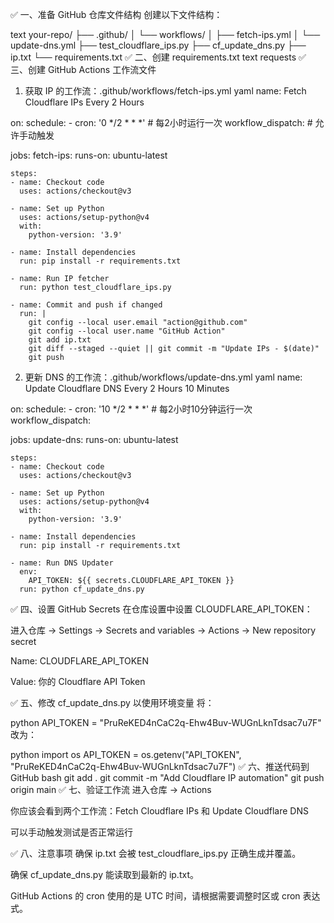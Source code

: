 ✅ 一、准备 GitHub 仓库文件结构
创建以下文件结构：

text
your-repo/
├── .github/
│   └── workflows/
│       ├── fetch-ips.yml
│       └── update-dns.yml
├── test_cloudflare_ips.py
├── cf_update_dns.py
├── ip.txt
└── requirements.txt
✅ 二、创建 requirements.txt
text
requests
✅ 三、创建 GitHub Actions 工作流文件
1. 获取 IP 的工作流：.github/workflows/fetch-ips.yml
yaml
name: Fetch Cloudflare IPs Every 2 Hours

on:
  schedule:
    - cron: '0 */2 * * *'  # 每2小时运行一次
  workflow_dispatch:        # 允许手动触发

jobs:
  fetch-ips:
    runs-on: ubuntu-latest

    steps:
    - name: Checkout code
      uses: actions/checkout@v3

    - name: Set up Python
      uses: actions/setup-python@v4
      with:
        python-version: '3.9'

    - name: Install dependencies
      run: pip install -r requirements.txt

    - name: Run IP fetcher
      run: python test_cloudflare_ips.py

    - name: Commit and push if changed
      run: |
        git config --local user.email "action@github.com"
        git config --local user.name "GitHub Action"
        git add ip.txt
        git diff --staged --quiet || git commit -m "Update IPs - $(date)"
        git push
2. 更新 DNS 的工作流：.github/workflows/update-dns.yml
yaml
name: Update Cloudflare DNS Every 2 Hours 10 Minutes

on:
  schedule:
    - cron: '10 */2 * * *'  # 每2小时10分钟运行一次
  workflow_dispatch:

jobs:
  update-dns:
    runs-on: ubuntu-latest

    steps:
    - name: Checkout code
      uses: actions/checkout@v3

    - name: Set up Python
      uses: actions/setup-python@v4
      with:
        python-version: '3.9'

    - name: Install dependencies
      run: pip install -r requirements.txt

    - name: Run DNS Updater
      env:
        API_TOKEN: ${{ secrets.CLOUDFLARE_API_TOKEN }}
      run: python cf_update_dns.py
✅ 四、设置 GitHub Secrets
在仓库设置中设置 CLOUDFLARE_API_TOKEN：

进入仓库 → Settings → Secrets and variables → Actions → New repository secret

Name: CLOUDFLARE_API_TOKEN

Value: 你的 Cloudflare API Token

✅ 五、修改 cf_update_dns.py 以使用环境变量
将：

python
API_TOKEN = "PruReKED4nCaC2q-Ehw4Buv-WUGnLknTdsac7u7F"
改为：

python
import os
API_TOKEN = os.getenv("API_TOKEN", "PruReKED4nCaC2q-Ehw4Buv-WUGnLknTdsac7u7F")
✅ 六、推送代码到 GitHub
bash
git add .
git commit -m "Add Cloudflare IP automation"
git push origin main
✅ 七、验证工作流
进入仓库 → Actions

你应该会看到两个工作流：Fetch Cloudflare IPs 和 Update Cloudflare DNS

可以手动触发测试是否正常运行

✅ 八、注意事项
确保 ip.txt 会被 test_cloudflare_ips.py 正确生成并覆盖。

确保 cf_update_dns.py 能读取到最新的 ip.txt。

GitHub Actions 的 cron 使用的是 UTC 时间，请根据需要调整时区或 cron 表达式。